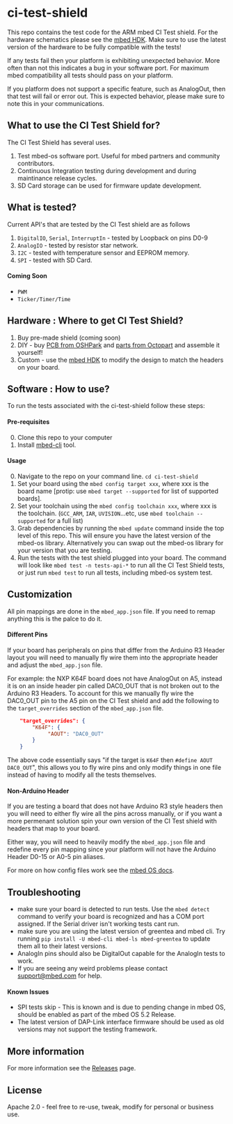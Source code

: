 # ci-test-shield
This repo contains the test code for the ARM mbed CI Test shield. For the hardware schematics please see the [mbed HDK](https://github.com/ARMmbed/mbed-HDK/tree/master/Production%20Design%20Projects/CITestShield). Make sure to use the latest version of the hardware to be fully compatible with the tests!

If any tests fail then your platform is exhibiting unexpected behavior. More often than not this indicates a bug in your software port. For maximum mbed compatibility all tests should pass on your platform.

If you platform does not support a specific feature, such as AnalogOut, then that test will fail or error out. This is expected behavior, please make sure to note this in your communications. 

## What to use the CI Test Shield for?
The CI Test Shield has several uses.

1. Test mbed-os software port. Useful for mbed partners and community contributors.
2. Continuous Integration testing during development and during maintinance release cycles. 
3. SD Card storage can be used for firmware update development. 

## What is tested?
Current API's that are tested by the CI Test shield are as follows

1. `DigitalIO`, `Serial`, `InterruptIn` - tested by Loopback on pins D0-9
2. `AnalogIO` - tested by resistor star network.
3. `I2C` - tested with temperature sensor and EEPROM memory.
4. `SPI` - tested with SD Card. 

#### Coming Soon

* `PWM`
* `Ticker/Timer/Time`

## Hardware : Where to get CI Test Shield?

1. Buy pre-made shield (coming soon)
2. DIY - buy [PCB from OSHPark](https://oshpark.com/shared_projects/azR9r1l1) and [parts from Octopart](https://octopart.com/bom-tool/ZgvU783O) and assemble it yourself! 
3. Custom - use the [mbed HDK](http://github.com/ARMmbed/mbed-HDK/tree/master/Production%20Design%20Projects/CITestShield) to modify the design to match the headers on your board. 

## Software : How to use?
To run the tests associated with the ci-test-shield follow these steps:

#### Pre-requisites

0. Clone this repo to your computer
1. Install [mbed-cli](https://github.com/armmbed/mbed-cli) tool.

#### Usage

0. Navigate to the repo on your command line. `cd ci-test-shield`
1. Set your board using the `mbed config target xxx`, where xxx is the board name [protip: use `mbed target --supported` for list of supported boards].
3. Set your toolchain using the `mbed config toolchain xxx`, where xxx is the toolchain. (`GCC_ARM`, `IAR`, `UVISION`...etc, use `mbed toolchain --supported` for a full list)
4. Grab dependencies by running the `mbed update` command inside the top level of this repo. This will ensure you have the latest version of the mbed-os library. Alternatively you can swap out the mbed-os library for your version that you are testing. 
5. Run the tests with the test shield plugged into your board. The command will look like `mbed test -n tests-api-*` to run all the CI Test Shield tests, or just run `mbed test` to run all tests, including mbed-os system test.

## Customization  
All pin mappings are done in the `mbed_app.json` file. If you need to remap anything this is the palce to do it. 

#### Different Pins
If your board has peripherals on pins that differ from the Arduino R3 Header layout you will need to manually fly wire them into the appropriate header and adjust the `mbed_app.json` file.

For example: the NXP K64F board does not have AnalogOut on A5, instead it is on an inside header pin called DAC0_OUT that is not broken out to the Arduino R3 Headers. To account for this we manually fly wire the DAC0_OUT pin to the A5 pin on the CI Test shield and add the following to the `target_overrides` section of the `mbed_app.json` file. 

```json
    "target_overrides": {
        "K64F": {
             "AOUT": "DAC0_OUT"
        }
    }
```
The above code essentially says "if the target is `K64F` then `#define AOUT DAC0_OUT`", this allows you to fly wire pins and only modify things in one file instead of having to modify all the tests themselves. 

#### Non-Arduino Header
If you are testing a board that does not have Arduino R3 style headers then you will need to either fly wire all the pins across manually, or if you want a more permenant solution spin your own version of the CI Test shield with headers that map to your board. 

Either way, you will need to heavily modify the `mbed_app.json` file and redefine every pin mapping since your platform will not have the Arduino Header D0-15 or A0-5 pin aliases. 

For more on how config files work see the [mbed OS docs](https://github.com/ARMmbed/mbed-os/blob/master/docs/config_system.md#configuration-data-in-applications).

## Troubleshooting
- make sure your board is detected to run tests. Use the `mbed detect` command to verify your board is recognized and has a COM port assigned. If the Serial driver isn't working tests cant run. 
- make sure you are using the latest version of greentea and mbed cli. Try running `pip install -U mbed-cli mbed-ls mbed-greentea` to update them all to their latest versions. 
- AnalogIn pins should also be DigitalOut capable for the AnalogIn tests to work. 
- If you are seeing any weird problems please contact support@mbed.com for help. 

#### Known Issues
- SPI tests skip - This is known and is due to pending change in mbed OS, should be enabled as part of the mbed OS 5.2 Release. 
- The latest version of DAP-Link interface firmware should be used as old versions may not support the testing framework. 

## More information
For more information see the [Releases](https://github.com/ARMmbed/ci-test-shield/releases) page.

## License
Apache 2.0 - feel free to re-use, tweak, modify for personal or business use.
